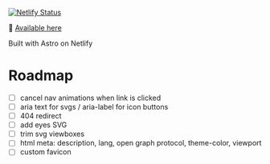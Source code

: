 [![Netlify Status](https://api.netlify.com/api/v1/badges/6312b168-bd2d-41f2-989c-d6946fec363c/deploy-status)](https://app.netlify.com/sites/roblettsdev/deploys)

👋 [Available here](https://robletts.dev)

Built with Astro on Netlify

# Roadmap
- [ ] cancel nav animations when link is clicked
- [ ] aria text for svgs / aria-label for icon buttons
- [ ] 404 redirect 
- [ ] add eyes SVG
- [ ] trim svg viewboxes
- [ ] html meta: description, lang, open graph protocol, theme-color, viewport
- [ ] custom favicon
